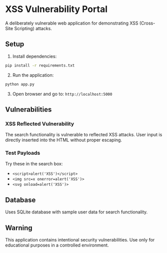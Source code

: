 # XSS Vulnerability Portal

A deliberately vulnerable web application for demonstrating XSS (Cross-Site Scripting) attacks.

## Setup

1. Install dependencies:
```bash
pip install -r requirements.txt
```

2. Run the application:
```bash
python app.py
```

3. Open browser and go to: `http://localhost:5000`

## Vulnerabilities

### XSS Reflected Vulnerability
The search functionality is vulnerable to reflected XSS attacks. User input is directly inserted into the HTML without proper escaping.

### Test Payloads
Try these in the search box:
- `<script>alert('XSS')</script>`
- `<img src=x onerror=alert('XSS')>`
- `<svg onload=alert('XSS')>`

## Database
Uses SQLite database with sample user data for search functionality.

## Warning
This application contains intentional security vulnerabilities. Use only for educational purposes in a controlled environment.